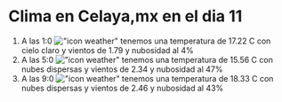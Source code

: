 # Clima en Celaya,mx en el dia 11

1. A las 1:0 !["icon weather"](http://openweathermap.org/img/w/01n.png) tenemos una temperatura de 17.22 C con cielo claro y  vientos de 1.79 y nubosidad al 4%
1. A las 5:0 !["icon weather"](http://openweathermap.org/img/w/03n.png) tenemos una temperatura de 15.56 C con nubes dispersas y  vientos de 2.34 y nubosidad al 47%
1. A las 9:0 !["icon weather"](http://openweathermap.org/img/w/03d.png) tenemos una temperatura de 18.33 C con nubes dispersas y  vientos de 2.46 y nubosidad al 43%
